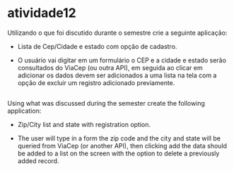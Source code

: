 # atividade12

Utilizando o que foi discutido durante o semestre crie a seguinte aplicação:

- Lista de Cep/Cidade e estado com opção de cadastro.

- O usuário vai digitar em um formulário o CEP e a cidade e estado serão consultados do ViaCep (ou outra API), em seguida ao clicar em adicionar os dados devem ser adicionados a uma lista na tela com a opção de excluir um registro adicionado previamente.

##

Using what was discussed during the semester create the following application:

- Zip/City list and state with registration option.

- The user will type in a form the zip code and the city and state will be queried from ViaCep (or another API), then clicking add the data should be added to a list on the screen with the option to delete a previously added record.

